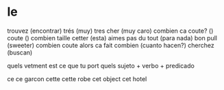 # le

trouvez (encontrar)
trés (muy)
tres cher (muy caro)
combien ca coute? ()
coute ()
combien
taille
cetter (esta)
aimes
pas du tout (para nada)
bon
pull (sweeter)
combien
coute
alors
ca fait combien (cuanto hacen?)
cherchez (buscan)


quels vetment est ce que tu port
quels sujeto + verbo + predicado

ce
ce garcon
cette
cette robe
cet object
cet hotel
